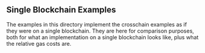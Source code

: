 Single Blockchain Examples 
------------------------------
The examples in this directory implement the crosschain examples as if 
they were on a single blockchain. They are here for comparison purposes,
both for what an implementation on a single blockchain looks like, plus
what the relative gas costs are.